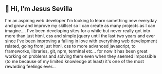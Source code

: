 ## 👋 Hi, I’m Jesus Sevilla
I'm an aspiring web developer I'm looking to learn something new everyday and grow and improve my skillset so I can create as many projects as I can imagine....
I've been developing sites for a while but never really got into more than just html, css and simple jquery until the last two years and ever since I've been improving a falling in love
with everything web development related, going from just html, css to more advanced javascript, to frameworks, libraries, git, npm, terminal etc... for now it has been great
working on problems and solving them even when they seemed impossible (to me because of my limited knowledge at least) it's one of the most rewarding feelings ever...


